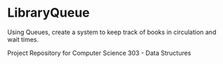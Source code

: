 # LibraryQueue
Using Queues, create a system to keep track of books in circulation and wait times.

Project Repository for Computer Science 303 - Data Structures
